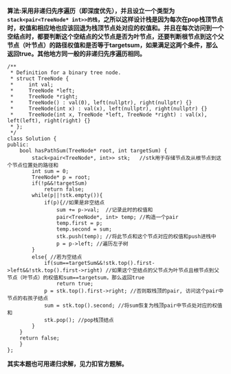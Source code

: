 **算法:采用非递归先序遍历（即深度优先），并且设立一个类型为`stack<pair<TreeNode* int>>的栈`，之所以这样设计栈是因为每次在pop栈顶节点时，权值和相应地也应该回退为栈顶节点处对应的权值和。并且在每次访问到一个空结点时，都要判断这个空结点的父节点是否为叶节点，还要判断根节点到这个父节点（叶节点）的路径权值和是否等于targetsum，如果满足这两个条件，那么返回true。其他地方同一般的非递归先序遍历相同。**
<font color = green></font>
```
/**
 * Definition for a binary tree node.
 * struct TreeNode {
 *     int val;
 *     TreeNode *left;
 *     TreeNode *right;
 *     TreeNode() : val(0), left(nullptr), right(nullptr) {}
 *     TreeNode(int x) : val(x), left(nullptr), right(nullptr) {}
 *     TreeNode(int x, TreeNode *left, TreeNode *right) : val(x), left(left), right(right) {}
 * };
 */
class Solution {
public:
    bool hasPathSum(TreeNode* root, int targetSum) { 
        stack<pair<TreeNode*, int>> stk;   //stk用于存储节点及从根节点到这个节点位置处的路径和
        int sum = 0;
        TreeNode* p = root;
        if(!p&&!targetSum)
            return false;
        while(p||!stk.empty()){
            if(p){//如果是非空结点
                sum += p->val;  //记录此时的权值和
                pair<TreeNode*, int> temp; //构造一个pair
                temp.first = p;
                temp.second = sum;
                stk.push(temp); //将此节点和这个节点对应的权值和push进栈中
                p = p->left; //遍历左子树
        }
        else{ //若为空结点
            if(sum==targetSum&&!stk.top().first->left&&!stk.top().first->right) //如果这个空结点的父节点为叶节点且根节点到父节点（叶节点）的权值和sum==targetsum，那么返回true
                return true;
            p = stk.top().first->right; //否则取栈顶的pair, 访问这个pair中节点的右孩子结点
            sum = stk.top().second; //将sum恢复为栈顶pair中节点处对应的权值和
            stk.pop(); //pop栈顶结点
        }
    }
    return false;
    }
};
```

**其实本题也可用递归求解，见力扣官方题解。**